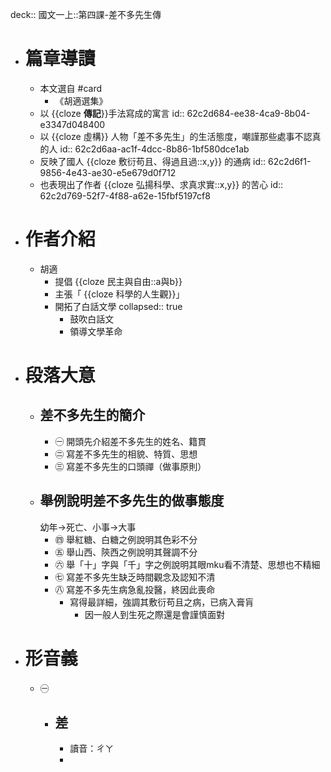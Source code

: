 deck:: 國文一上::第四課-差不多先生傳

- # 篇章導讀
	- 本文選自 #card
		- 《胡適選集》
	- 以 {{cloze **傳記**}}手法寫成的寓言
	  id:: 62c2d684-ee38-4ca9-8b04-e3347d048400
	- 以 {{cloze 虛構}} 人物「差不多先生」的生活態度，嘲謹那些處事不認真的人
	  id:: 62c2d6aa-ac1f-4dcc-8b86-1bf580dce1ab
	- 反映了國人 {{cloze 敷衍苟且、得過且過::x,y}} 的通病
	  id:: 62c2d6f1-9856-4e43-ae30-e5e679d0f712
	- 也表現出了作者 {{cloze 弘揚科學、求真求實::x,y}} 的苦心
	  id:: 62c2d769-52f7-4f88-a62e-15fbf5197cf8
- # 作者介紹
	- 胡適
		- 提倡 {{cloze 民主與自由::a與b}}
		- 主張「 {{cloze 科學的人生觀}}」
		- 開拓了白話文學
		  collapsed:: true
			- 鼓吹白話文
			- 領導文學革命
- # 段落大意
	- ## 差不多先生的簡介
		- ㊀ 開頭先介紹差不多先生的姓名、籍貫
		- ㊁ 寫差不多先生的相貌、特質、思想
		- ㊂ 寫差不多先生的口頭禪（做事原則）
	- ## 舉例說明差不多先生的做事態度
	  幼年->死亡、小事->大事
		- ㊃ 舉紅糖、白糖之例說明其色彩不分
		- ㊄ 舉山西、陝西之例說明其聲調不分
		- ㊅ 舉「十」字與「千」字之例說明其眼mku看不清楚、思想也不精細
		- ㊆ 寫差不多先生缺乏時間觀念及認知不清
		- ㊇ 寫差不多先生病急亂投醫，終因此喪命
			- 寫得最詳細，強調其敷衍苟且之病，已病入膏肓
				- 因一般人到生死之際還是會謹慎面對
- # 形音義
	- ㊀
		- ## 差
			- 讀音：ㄔㄚ
			-